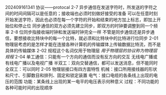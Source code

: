 202409161341
协议——protocal
2-7
异步通信在发送字符时，所发送的字符之间的时间间隔可以是任意的；接收端也必须时刻做好接受的准备
可以在任意时刻开始发送字符，因此也必须在每一个字符的开始和结束的地方加上标志，即加上开始位和停止位
同步通信的双方必须先建立同步，即双方的时钟要调整到同一个频率
2-8
位同步指接收端时钟和发送端时钟完全一样
不管是同步通信还是异步通信，要想接收比特块中的每一个比特，就必须和比特块中的比特进行位同步
2-01
物理层考虑的是怎样才能在连接各种计算机的传输媒体上传输数据比特流，而不是具体的传输媒体
2-02
规程这个名词仅用于物理层
*用于物理层的协议称为物理层规程*
2-04
单工通信：只能有一个方向的通信而没有反方向的交互
	无线电广播或有线电广播以及电视广播
半双工：双向交替通信，都可以发送消息，但不能同时
全双工：可以同时
2-05
物理层接口有四方面特性
	机械：接口所用接线器的形状和尺寸、引脚数目和排列、固定和锁定装置
	电气：接口电缆的各条线上出现的电压的范围
	功能：某条线上出现的某一电平的电压表示何种意义
	过程：不同功能的各种可能时间的出现顺序